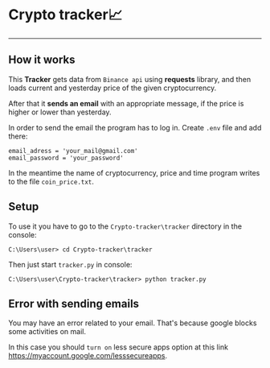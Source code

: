 # Crypto tracker📈
----------------
## How it works
This **Tracker** gets data from ``Binance api`` using **requests** library, and then loads current and yesterday price of the given cryptocurrency.

After that it **sends an email** with an appropriate message, if the price is higher or lower than yesterday.

In order to send the email the program has to log in. Create ``.env`` file and add there:
```
email_adress = 'your_mail@gmail.com'
email_password = 'your_password'
```
In the meantime the name of cryptocurrency, price and time program writes to the file ``coin_price.txt``.

## Setup 
To use it you have to go to the `Crypto-tracker\tracker` directory in the console:
```
C:\Users\user> cd Crypto-tracker\tracker
```
Then just start `tracker.py` in console:
```
C:\Users\user\Crypto-tracker\tracker> python tracker.py
```
## Error with sending emails
You may have an error related to your email. That's because google blocks some activities on mail.

In this case you should `turn on` less secure apps option at this link https://myaccount.google.com/lesssecureapps.

